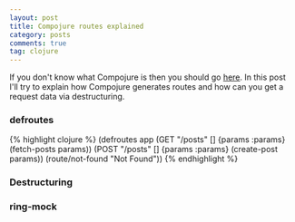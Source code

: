 ```yaml
---
layout: post
title: Compojure routes explained
category: posts
comments: true
tag: clojure
---
```


If you don't know what Compojure is then you should go [here][compojure]. In this post I'll try to explain how Compojure generates routes and how can you get a request data via destructuring.

### defroutes

{% highlight clojure %}
  (defroutes app
    (GET "/posts" [] {params :params}
      (fetch-posts params))
    (POST "/posts" [] {params :params}
      (create-post params))
    (route/not-found "Not Found"))
{% endhighlight %}

### Destructuring

### ring-mock

[compojure]: https://github.com/weavejester/compojure/
